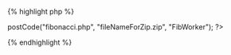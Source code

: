 {% highlight php %}
<?php
$response = $worker->postCode("fibonacci.php", "fileNameForZip.zip", "FibWorker");
?>
{% endhighlight %}
